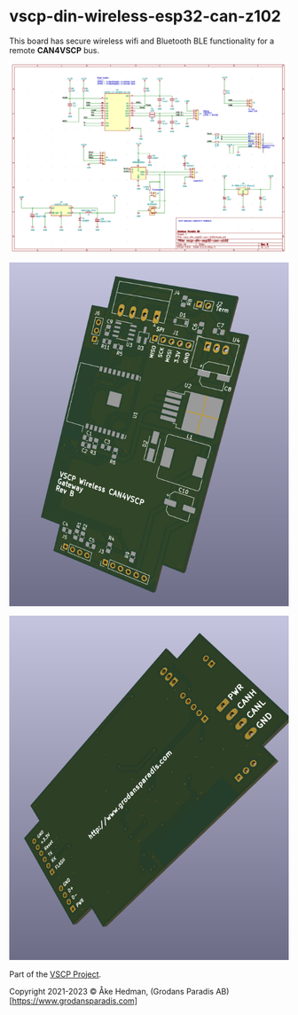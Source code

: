 # vscp-din-wireless-esp32-can-z102

This board has secure wireless wifi and Bluetooth BLE functionality for a remote **CAN4VSCP** bus.

![](images/schema-rev-b.png)

![](images/front_flat_rev_b.png)

![](images/bottom_flat_rev_b.png)


Part of the [VSCP Project](https://www.vscp.org).

Copyright 2021-2023 © Åke Hedman, (Grodans Paradis AB)[https://www.grodansparadis.com]


